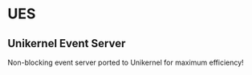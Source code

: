 # UES
## Unikernel Event Server
Non-blocking event server ported to Unikernel for maximum efficiency!
